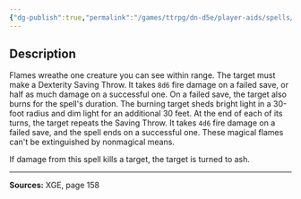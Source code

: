 ```yaml
---
{"dg-publish":true,"permalink":"/games/ttrpg/dn-d5e/player-aids/spells/level-5/immolation/","tags":["ttrpg/dnd/5e","verbal","concentration","spell"],"noteIcon":""}
---
```



## Description
Flames wreathe one creature you can see within range.
The target must make a Dexterity Saving Throw.
It takes `8d6` fire damage on a failed save, or half as much damage on a successful one.
On a failed save, the target also burns for the spell's duration.
The burning target sheds bright light in a 30-foot radius and dim light for an additional 30 feet.
At the end of each of its turns, the target repeats the Saving Throw.
It takes `4d6` fire damage on a failed save, and the spell ends on a successful one.
These magical flames can't be extinguished by nonmagical means.

If damage from this spell kills a target, the target is turned to ash.

---

**Sources:** XGE, page 158
